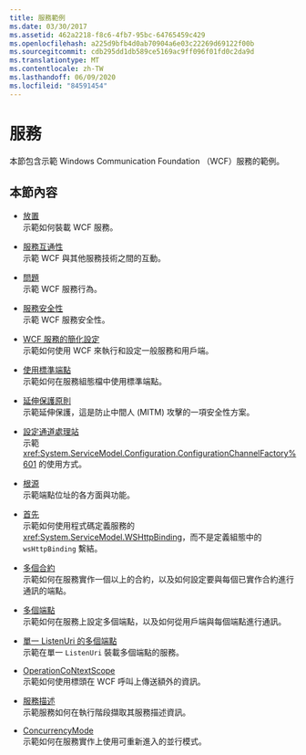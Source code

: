 ```yaml
---
title: 服務範例
ms.date: 03/30/2017
ms.assetid: 462a2218-f8c6-4fb7-95bc-64765459c429
ms.openlocfilehash: a225d9bfb4d0ab70904a6e03c22269d69122f00b
ms.sourcegitcommit: cdb295dd1db589ce5169ac9ff096f01fd0c2da9d
ms.translationtype: MT
ms.contentlocale: zh-TW
ms.lasthandoff: 06/09/2020
ms.locfileid: "84591454"
---
```

# <a name="services"></a>服務

本節包含示範 Windows Communication Foundation （WCF）服務的範例。

## <a name="in-this-section"></a>本節內容

- [放置](../feature-details/hosting.md)\
示範如何裝載 WCF 服務。

- [服務互通性](service-interoperability.md)\
示範 WCF 與其他服務技術之間的互動。

- [問題](behaviors.md)\
示範 WCF 服務行為。

- [服務安全性](service-security.md)\
示範 WCF 服務安全性。

- [WCF 服務的簡化設定](simplified-configuration-for-wcf-services.md)\
示範如何使用 WCF 來執行和設定一般服務和用戶端。

- [使用標準端點](usage-of-standard-endpoints.md)\
示範如何在服務組態檔中使用標準端點。

- [延伸保護原則](extended-protection-policy.md)\
示範延伸保護，這是防止中間人 (MITM) 攻擊的一項安全性方案。

- [設定通道處理站](configuration-channel-factory.md)\
示範 <xref:System.ServiceModel.Configuration.ConfigurationChannelFactory%601> 的使用方式。

- [根源](addressing.md)\
示範端點位址的各方面與功能。

- [首先](imperative.md)\
示範如何使用程式碼定義服務的 <xref:System.ServiceModel.WSHttpBinding>，而不是定義組態中的 `wsHttpBinding` 繫結。

- [多個合約](multiple-contracts.md)\
示範如何在服務實作一個以上的合約，以及如何設定要與每個已實作合約進行通訊的端點。

- [多個端點](multiple-endpoints.md)\
示範如何在服務上設定多個端點，以及如何從用戶端與每個端點進行通訊。

- [單一 ListenUri 的多個端點](multiple-endpoints-at-a-single-listenuri.md)\
示範在單一 `ListenUri` 裝載多個端點的服務。

- [OperationCoNtextScope](operationcontextscope.md)\
示範如何使用標頭在 WCF 呼叫上傳送額外的資訊。

- [服務描述](service-description.md)\
示範服務如何在執行階段擷取其服務描述資訊。

- [ConcurrencyMode](concurrencymode-reentrant.md)\
示範如何在服務實作上使用可重新進入的並行模式。
